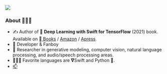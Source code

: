 <!--![Rahul's GitHub Statistics](https://github-readme-stats.vercel.app/api?username=rahulbhalley&show_icons=true)-->

![](https://komarev.com/ghpvc/?username=rahulbhalley&color=blueviolet)

### About 👨🏻‍💻

- ✍️ Author of 📖 **Deep Learning with Swift for TensorFlow** (2021) book. Available on [ Books](https://books.apple.com/us/book/deep-learning-with-swift-for-tensorflow/id1548806893) / [Amazon](https://amzn.to/3tiwbNQ) / [Apress](https://bit.ly/38WtkTl).
-  Developer & Fanboy
- 🧠 Researcher in generative modeling, computer vision, natural language processing, and audio/speech processing areas.
- 👨🏻‍💻 Favorite languages are 𝛁Swift and Python 🐍.
- [📫](mailto:rahulbhalley@icloud.com)

<!--
### Support

[![](buy_me_a_coffee.png)](https://www.buymeacoffee.com/rahulbhalley)
-->

<!--
**rahulbhalley/rahulbhalley** is a ✨ _special_ ✨ repository because its `README.md` (this file) appears on your GitHub profile.

Here are some ideas to get you started:

- 🔭 I’m currently working on ...
- 🌱 I’m currently learning ...
- 👯 I’m looking to collaborate on ...
- 🤔 I’m looking for help with ...
- 💬 Ask me about ...
- 📫 How to reach me: ...
- 😄 Pronouns: ...
- ⚡ Fun fact: ...
-->
